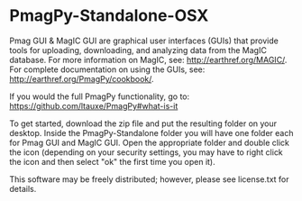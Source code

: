 # PmagPy-Standalone-OSX
Pmag GUI & MagIC GUI are graphical user interfaces (GUIs) that provide tools for uploading, downloading, and analyzing data from the MagIC database. For more information on MagIC, see: http://earthref.org/MAGIC/. For complete documentation on using the GUIs, see: http://earthref.org/PmagPy/cookbook/.

If you would the full PmagPy functionality, go to: https://github.com/ltauxe/PmagPy#what-is-it

To get started, download the zip file and put the resulting folder on your desktop. Inside the PmagPy-Standalone folder you will have one folder each for Pmag GUI and MagIC GUI. Open the appropriate folder and double click the icon (depending on your security settings, you may have to right click the icon and then select "ok" the first time you open it).

This software may be freely distributed; however, please see license.txt for details.  
